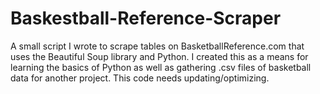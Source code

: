 # Baskestball-Reference-Scraper
A small script I wrote to scrape tables on BasketballReference.com that uses the Beautiful Soup library and Python. I created this as a means for learning the basics of Python as well as gathering .csv files of basketball data for another project. This code needs updating/optimizing. 
